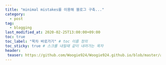 ```yaml
---
title: "minimal mistakes를 이용해 블로그 구축..."
category:
  - post
tag:
  - blogging
last_modified_at: 2020-02-25T13:00:00+09:00
toc: true
toc_label: "목차 바로가기" # toc 이름 정의
toc_sticky: true # 스크롤 내릴때 같이 내려가는 목차
header:
 teaser: https://github.com/Woogie924/Woogie924.github.io/blob/master/assets/images/myLogo.png?raw=true
---
```

